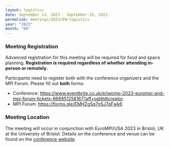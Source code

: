 ```yaml
---
layout: logistics
date: September 13, 2023 - September 15, 2023
permalink: meetings/2023/09/logistics
year: "2023"
month: "09"
---
```


### Meeting Registration

Advanced registration for this meeting will be required for food and space
planning. **Registration is required regardless of whether attending in-person or remotely.**

Participants need to register both with the conference organizers and the MPI Forum. Please fill out **both** forms:

* Conference: https://www.eventbrite.co.uk/e/iwomp-2023-eurompi-and-mpi-forum-tickets-666951258167?aff=oddtdtcreator
* MPI Forum: https://forms.gle/EMHZgSq7nSJ7gFwk6

### Meeting Location

The meeting will occur in conjunction with EuroMPI/USA 2023 in Bristol, UK at
the University of Bristol. Details on the conference and venue can be found on
the [conference website](https://eurompi23.github.io/).
